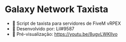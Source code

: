 # Galaxy Network Taxista
- 🚕 Script de taxista para servidores de FiveM vRPEX
- 🔨 Desenvolvido por: Lil#9587
- 👀 Pré-visualização: https://youtu.be/8ugvLWKlIvo
